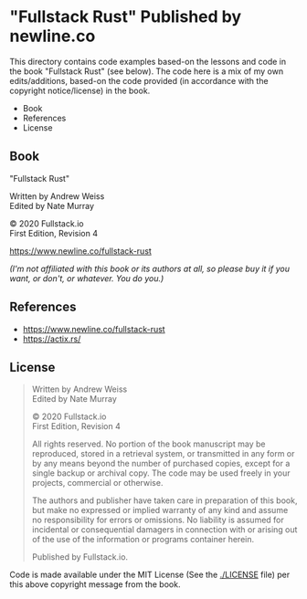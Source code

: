 # "Fullstack Rust" Published by newline.co

This directory contains code examples based-on the lessons and code in the book "Fullstack Rust" (see below). The code here is a mix of my own edits/additions, based-on the code provided (in accordance with the copyright notice/license) in the book.

<!-- MarkdownTOC -->

- Book
- References
- License

<!-- /MarkdownTOC -->

## Book

"Fullstack Rust"

Written by Andrew Weiss<br/>
Edited by Nate Murray

© 2020 Fullstack.io<br/>
First Edition, Revision 4

https://www.newline.co/fullstack-rust

_(I'm not affiliated with this book or its authors at all, so please buy it if you want, or don't, or whatever. You do you.)_

## References

- https://www.newline.co/fullstack-rust
- https://actix.rs/

## License

> Written by Andrew Weiss<br/>
> Edited by Nate Murray
>
> © 2020 Fullstack.io<br/>
> First Edition, Revision 4
>
> All rights reserved. No portion of the book manuscript may be reproduced, stored in a retrieval system, or transmitted in any form or by any means beyond the number of purchased copies, except for a single backup or archival copy. The code may be used freely in your projects, commercial or otherwise.
>
> The authors and publisher have taken care in preparation of this book, but make no expressed or implied warranty of any kind and assume no responsibility for errors or omissions. No liability is assumed for incidental or consequential damagers in connection with or arising out of the use of the information or programs container herein.
>
> Published by Fullstack.io.

Code is made available under the MIT License (See the [./LICENSE](LICENSE) file) per this above copyright message from the book.
